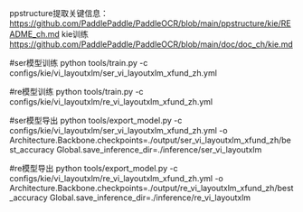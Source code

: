 ppstructure提取关键信息：
https://github.com/PaddlePaddle/PaddleOCR/blob/main/ppstructure/kie/README_ch.md
kie训练
https://github.com/PaddlePaddle/PaddleOCR/blob/main/doc/doc_ch/kie.md

#ser模型训练
python tools/train.py -c configs/kie/vi_layoutxlm/ser_vi_layoutxlm_xfund_zh.yml

#re模型训练
python tools/train.py -c configs/kie/vi_layoutxlm/re_vi_layoutxlm_xfund_zh.yml

#ser模型导出
python tools/export_model.py -c configs/kie/vi_layoutxlm/ser_vi_layoutxlm_xfund_zh.yml -o Architecture.Backbone.checkpoints=./output/ser_vi_layoutxlm_xfund_zh/best_accuracy Global.save_inference_dir=./inference/ser_vi_layoutxlm

#re模型导出
python tools/export_model.py -c configs/kie/vi_layoutxlm/re_vi_layoutxlm_xfund_zh.yml -o Architecture.Backbone.checkpoints=./output/re_vi_layoutxlm_xfund_zh/best_accuracy Global.save_inference_dir=./inference/re_vi_layoutxlm
